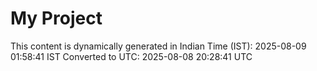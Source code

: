 # My Project

This content is dynamically generated in Indian Time (IST): 2025-08-09 01:58:41 IST
Converted to UTC: 2025-08-08 20:28:41 UTC

